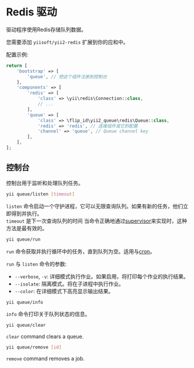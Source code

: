 Redis 驱动
============

驱动程序使用Redis存储队列数据。

您需要添加 `yiisoft/yii2-redis` 扩展到你的应和中。

配置示例:

```php
return [
    'bootstrap' => [
        'queue', // 把这个组件注册到控制台
    ],
    'components' => [
        'redis' => [
            'class' => \yii\redis\Connection::class,
            // ...
        ],
        'queue' => [
            'class' => \flip_id\yii2_queue\redis\Queue::class,
            'redis' => 'redis', // 连接组件或它的配置
            'channel' => 'queue', // Queue channel key
        ],
    ],
];
```

控制台
-------

控制台用于监听和处理队列任务。

```sh
yii queue/listen [timeout]
```

`listen` 命令启动一个守护进程，它可以无限查询队列。如果有新的任务，他们立即得到并执行。  
`timeout` 是下一次查询队列的时间 当命令正确地通过[supervisor](worker.md#supervisor)来实现时，这种方法是最有效的。

```sh
yii queue/run
```

`run` 命令获取并执行循环中的任务，直到队列为空。适用与[cron](worker.md#cron)。

`run` 与 `listen` 命令的参数:

- `--verbose`, `-v`: 详细模式执行作业。如果启用，将打印每个作业的执行结果。
- `--isolate`: 隔离模式。将在子进程中执行作业。
- `--color`: 在详细模式下高亮显示输出结果。

```sh
yii queue/info
```

`info` 命令打印关于队列状态的信息。

```sh
yii queue/clear
```

`clear` command clears a queue.

```sh
yii queue/remove [id]
```

`remove` command removes a job.

